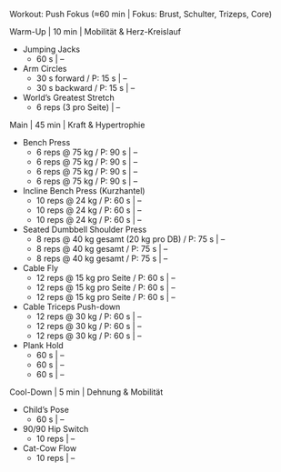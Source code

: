 Workout: Push Fokus (≈60 min | Fokus: Brust, Schulter, Trizeps, Core)

Warm-Up | 10 min | Mobilität & Herz-Kreislauf
- Jumping Jacks
    - 60 s | –
- Arm Circles
    - 30 s forward / P: 15 s | –
    - 30 s backward / P: 15 s | –
- World’s Greatest Stretch
    - 6 reps (3 pro Seite) | –

Main | 45 min | Kraft & Hypertrophie
- Bench Press
    - 6 reps @ 75 kg / P: 90 s | –
    - 6 reps @ 75 kg / P: 90 s | –
    - 6 reps @ 75 kg / P: 90 s | –
    - 6 reps @ 75 kg / P: 90 s | –
- Incline Bench Press (Kurzhantel)
    - 10 reps @ 24 kg / P: 60 s | –
    - 10 reps @ 24 kg / P: 60 s | –
    - 10 reps @ 24 kg / P: 60 s | –
- Seated Dumbbell Shoulder Press
    - 8 reps @ 40 kg gesamt (20 kg pro DB) / P: 75 s | –
    - 8 reps @ 40 kg gesamt / P: 75 s | –
    - 8 reps @ 40 kg gesamt / P: 75 s | –
- Cable Fly
    - 12 reps @ 15 kg pro Seite / P: 60 s | –
    - 12 reps @ 15 kg pro Seite / P: 60 s | –
    - 12 reps @ 15 kg pro Seite / P: 60 s | –
- Cable Triceps Push-down
    - 12 reps @ 30 kg / P: 60 s | –
    - 12 reps @ 30 kg / P: 60 s | –
    - 12 reps @ 30 kg / P: 60 s | –
- Plank Hold
    - 60 s | –
    - 60 s | –
    - 60 s | –

Cool-Down | 5 min | Dehnung & Mobilität
- Child’s Pose
    - 60 s | –
- 90/90 Hip Switch
    - 10 reps | –
- Cat-Cow Flow
    - 10 reps | –